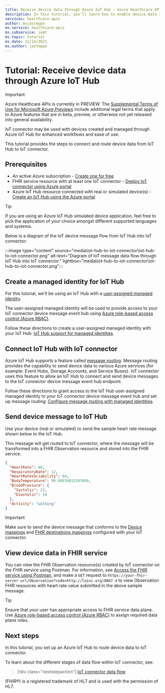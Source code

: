 ```yaml
---
title: Receive device data through Azure IoT Hub - Azure Healthcare APIs
description: In this tutorial, you'll learn how to enable device data routing from IoT Hub into FHIR service through IoT connector.
services: healthcare-apis
author: msjasteppe
ms.service: healthcare-apis
ms.subservice: iomt
ms.topic: tutorial 
ms.date: 12/14/2021
ms.author: jasteppe
---
```


# Tutorial: Receive device data through Azure IoT Hub

> [!IMPORTANT]
> Azure Healthcare APIs is currently in PREVIEW. The [Supplemental Terms of Use for Microsoft Azure Previews](https://azure.microsoft.com/support/legal/preview-supplemental-terms/) include additional legal terms that apply to Azure features that are in beta, preview, or otherwise not yet released into general availability.
 
IoT connector may be used with devices created and managed through Azure IoT Hub for enhanced workflows and ease of use. 

This tutorial provides the steps to connect and route device data from IoT Hub to IoT connector.

## Prerequisites

- An active Azure subscription - [Create one for free](https://azure.microsoft.com/free/?WT.mc_id=A261C142F)
- FHIR service resource with at least one IoT connector - [Deploy IoT connector using Azure portal](deploy-iot-connector-in-azure.md)
- Azure IoT Hub resource connected with real or simulated device(s) - [Create an IoT Hub using the Azure portal](/azure/iot-hub/iot-hub-create-through-portal)

> [!TIP]
> If you are using an Azure IoT Hub simulated device application, feel free to pick the application of your choice amongst different supported languages and systems.

Below is a diagram of the IoT device message flow from IoT Hub into IoT connector:

:::image type="content" source="media\iot-hub-to-iot-connector\iot-hub-to-iot-connector.png" alt-text="Diagram of IoT message data flow through IoT Hub into IoT connector." lightbox="media\iot-hub-to-iot-connector\iot-hub-to-iot-connector.png"::: 

##  Create a managed identity for IoT Hub

For this tutorial, we'll be using an IoT Hub with a [user-assigned managed identity](/azure/active-directory/managed-identities-azure-resources/overview).

The user-assigned managed identity will be used to provide access to your IoT connector device message event hub using [Azure role-based access control (Azure RBAC)](/azure/role-based-access-control/overview). 

Follow these directions to create a user-assigned managed identity with your IoT Hub: [IoT Hub support for managed identities](/azure/iot-hub/iot-hub-managed-identity#user-assigned-managed-identity). 

## Connect IoT Hub with IoT connector

Azure IoT Hub supports a feature called [message routing](../../iot-hub/iot-hub-devguide-messages-d2c.md). Message routing provides the capability to send device data to various Azure services (for example: Event Hubs, Storage Accounts, and Service Buses). IoT connector uses this feature to allow an IoT Hub to connect and send device messages to the IoT connector device message event hub endpoint.

Follow these directions to grant access to the IoT Hub user-assigned managed identity to your IoT connector device message event hub and set up message routing: [Configure message routing with managed identities](/azure/iot-hub/iot-hub-managed-identity#egress-connectivity-from-iot-hub-to-other-azure-resources). 

## Send device message to IoT Hub

Use your device (real or simulated) to send the sample heart rate message shown below to the IoT Hub. 

This message will get routed to IoT connector, where the message will be transformed into a FHIR Observation resource and stored into the FHIR service.

```json
{
  "HeartRate": 80,
  "RespiratoryRate": 12,
  "HeartRateVariability": 64,
  "BodyTemperature": 99.08839032397609,
  "BloodPressure": {
    "Systolic": 23,
    "Diastolic": 34
  },
  "Activity": "walking"
}
```
> [!IMPORTANT]
> Make sure to send the device message that conforms to the [Device mappings](how-to-use-device-mappings.md) and [FHIR destinations mappings](how-to-use-fhir-mappings.md) configured with your IoT connector.

## View device data in FHIR service

You can view the FHIR Observation resource(s) created by IoT connector on the FHIR service using Postman. For information, see [Access the FHIR service using Postman](./../use-postman.md), and make a `GET` request to `https://your-fhir-server-url/Observation?code=http://loinc.org|8867-4` to view Observation FHIR resources with heart rate value submitted in the above sample message.

> [!TIP]
> Ensure that your user has appropriate access to FHIR service data plane. Use [Azure role-based access control (Azure RBAC)](../azure-api-for-fhir/configure-azure-rbac.md) to assign required data plane roles.

## Next steps

In this tutorial, you set up an Azure IoT Hub to route device data to IoT connector. 

To learn about the different stages of data flow within IoT connector, see:

>[!div class="nextstepaction"]
>[IoT connector data flow](iot-data-flow.md)

(FHIR&#174;) is a registered trademark of HL7 and is used with the permission of HL7.
